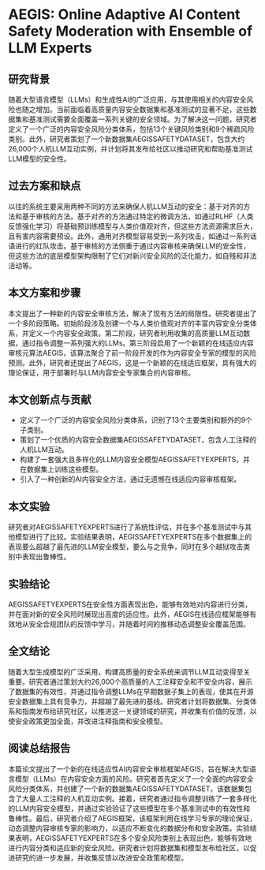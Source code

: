 # AEGIS: Online Adaptive AI Content Safety Moderation with Ensemble of LLM Experts

## 研究背景

随着大型语言模型（LLMs）和生成性AI的广泛应用，与其使用相关的内容安全风险也随之增加。当前面临着高质量内容安全数据集和基准测试的显著不足，这些数据集和基准测试需要全面覆盖一系列关键的安全领域。为了解决这一问题，研究者定义了一个广泛的内容安全风险分类体系，包括13个关键风险类别和9个稀疏风险类别。此外，研究者策划了一个新数据集AEGISSAFETYDATASET，包含大约26,000个人机LLM互动实例，并计划将其发布给社区以推动研究和帮助基准测试LLM模型的安全性。

## 过去方案和缺点

以往的系统主要采用两种不同的方法来确保人机LLM互动的安全：基于对齐的方法和基于审核的方法。基于对齐的方法通过特定的微调方法，如通过RLHF（人类反馈强化学习）将基础预训练模型与人类价值观对齐，但这些方法资源需求巨大，且有害内容需要预设。此外，通用对齐模型容易受到一系列攻击，如通过一系列话语进行的红队攻击。基于审核的方法侧重于通过内容审核来确保LLM的安全性，但这些方法的底层模型架构限制了它们对新兴安全风险的泛化能力，如自残和非法活动等。

## 本文方案和步骤

本文提出了一种新的内容安全审核方法，解决了现有方法的局限性。研究者提出了一个多阶段策略。初始阶段涉及创建一个与人类价值观对齐的丰富内容安全分类体系，并定义一个内容安全政策。第二阶段，研究者利用收集的高质量LLM互动数据，通过指令调整一系列强大的LLMs。第三阶段启用了一个新颖的在线适应内容审核元算法AEGIS，该算法聚合了前一阶段开发的作为内容安全专家的模型的风险预测。此外，研究者还提出了AEGIS，这是一个新颖的在线适应框架，具有强大的理论保证，用于部署时与LLM内容安全专家集合的内容审核。

## 本文创新点与贡献

* 定义了一个广泛的内容安全风险分类体系，识别了13个主要类别和额外的9个子类别。
* 策划了一个优质的内容安全数据集AEGISSAFETYDATASET，包含人工注释的人机LLM互动。
* 构建了一套强大且多样化的LLM内容安全模型AEGISSAFETYEXPERTS，并在数据集上训练这些模型。
* 引入了一种创新的AI内容安全方法，通过无遗憾在线适应内容审核框架。

## 本文实验

研究者对AEGISSAFETYEXPERTS进行了系统性评估，并在多个基准测试中与其他模型进行了比较。实验结果表明，AEGISSAFETYEXPERTS在多个数据集上的表现要么超越了最先进的LLM安全模型，要么与之竞争，同时在多个越狱攻击类别中表现出鲁棒性。

## 实验结论

AEGISSAFETYEXPERTS在安全性方面表现出色，能够有效地对内容进行分类，并在面对新的安全风险时展现出高度的适应性。此外，AEGIS在线适应框架能够有效地从安全合规团队的反馈中学习，并随着时间的推移动态调整安全覆盖范围。

## 全文结论

随着大型生成模型的广泛采用，构建高质量的安全系统来调节LLM互动变得至关重要。研究者通过策划大约26,000个高质量的人工注释安全和不安全内容，展示了数据集的有效性，并通过指令调整LLMs在早期数据子集上的表现，使其在开源安全数据集上具有竞争力，并超越了最先进的基线。研究者计划将数据集、分类体系和指南发布给研究社区，以推进这一关键领域的研究，并收集有价值的反馈，以使安全政策更加全面，并改进注释指南和安全模型。

## 阅读总结报告

本篇论文提出了一个新的在线适应性AI内容安全审核框架AEGIS，旨在解决大型语言模型（LLMs）在内容安全方面的风险。研究者首先定义了一个全面的内容安全风险分类体系，并创建了一个新的数据集AEGISSAFETYDATASET，该数据集包含了大量人工注释的人机互动实例。接着，研究者通过指令调整训练了一套多样化的LLM内容安全模型，并通过实验验证了这些模型在多个基准测试中的有效性和鲁棒性。最后，研究者介绍了AEGIS框架，该框架利用在线学习专家的理论保证，动态调整内容审核专家的影响力，以适应不断变化的数据分布和安全政策。实验结果表明，AEGISSAFETYEXPERTS在多个安全风险类别上表现出色，能够有效地进行内容分类和适应新的安全风险。研究者计划将数据集和模型发布给社区，以促进研究的进一步发展，并收集反馈以改进安全政策和模型。
